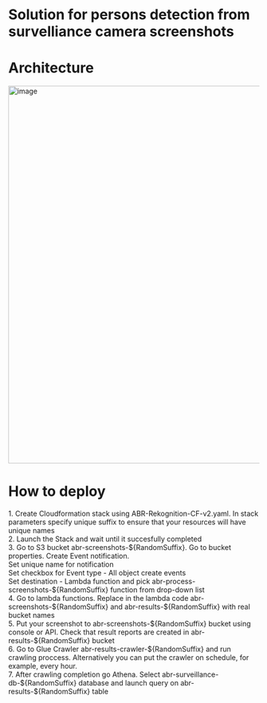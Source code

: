 # Solution for persons detection from survelliance camera screenshots

<H1>Architecture</H1>
<img width="758" alt="image" src="https://github.com/user-attachments/assets/49239597-0c95-4705-8b49-16048f6232fd" />

<H1>How to deploy</H1>
1. Create Cloudformation stack using ABR-Rekognition-CF-v2.yaml. In stack parameters specify unique suffix to ensure that your resources will have unique names
</br>
2. Launch the Stack and wait until it succesfully completed
</br>
3. Go to S3 bucket abr-screenshots-${RandomSuffix}. Go to bucket properties. Create Event notification. 
</br>Set unique name for notification
</br>Set checkbox for Event type - All object create events
</br>Set destination - Lambda function and pick abr-process-screenshots-${RandomSuffix} function from drop-down list
</br>
4. Go to lambda functions. Replace in the lambda code abr-screenshots-${RandomSuffix} and abr-results-${RandomSuffix}  with real bucket names
</br>
5. Put your screenshot to abr-screenshots-${RandomSuffix} bucket using console or API. Check that result reports are created in abr-results-${RandomSuffix} bucket
</br>
6. Go to Glue Crawler abr-results-crawler-${RandomSuffix} and run crawling proccess. Alternatively you can put the crawler on schedule, for example, every hour.
</br>
7. After crawling completion go Athena. Select abr-surveillance-db-${RandomSuffix} database and launch query on abr-results-${RandomSuffix} table

